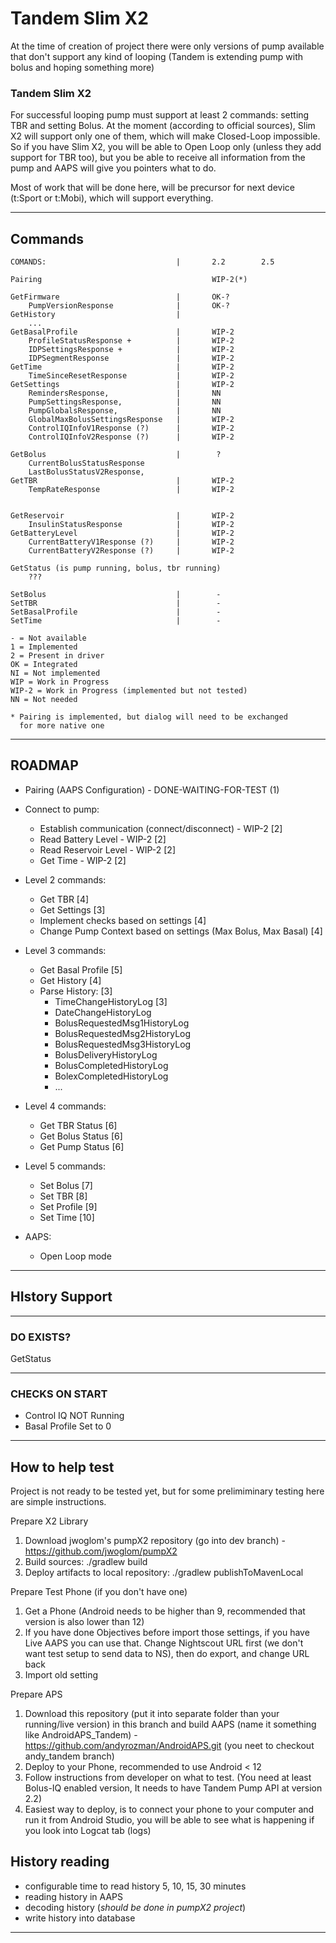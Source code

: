 # Tandem Slim X2

At the time of creation of project there were only versions of pump available that don't support
any kind of looping (Tandem is extending pump with bolus and hoping something more)

### Tandem Slim X2
For successful looping pump must support at least 2 commands: setting TBR and setting Bolus. At
the moment (according to official sources), Slim X2 will support only one of them, which will
make Closed-Loop impossible. So if you have Slim X2, you will be able to Open Loop only (unless
they add support for TBR too), but you be able to receive all information from the pump and AAPS
will give you pointers what to do.

Most of work that will be done here, will be precursor for next device (t:Sport or t:Mobi), which
 will support everything.





***


## Commands

    COMANDS:                             |       2.2        2.5
    
    Pairing                                      WIP-2(*)
    
    GetFirmware                          |       OK-?
        PumpVersionResponse              |       OK-?
    GetHistory                           |
        ...
    GetBasalProfile                      |       WIP-2
        ProfileStatusResponse +          |       WIP-2
        IDPSettingsResponse +            |       WIP-2
        IDPSegmentResponse               |       WIP-2
    GetTime                              |       WIP-2
        TimeSinceResetResponse           |       WIP-2
    GetSettings                          |       WIP-2
        RemindersResponse,               |       NN
        PumpSettingsResponse,            |       NN
        PumpGlobalsResponse,             |       NN
        GlobalMaxBolusSettingsResponse   |       WIP-2
        ControlIQInfoV1Response (?)      |       WIP-2
        ControlIQInfoV2Response (?)      |       WIP-2
    
    GetBolus                             |        ?
        CurrentBolusStatusResponse
        LastBolusStatusV2Response,
    GetTBR                               |       WIP-2
        TempRateResponse                 |       WIP-2
    
    
    GetReservoir                         |       WIP-2
        InsulinStatusResponse            |       WIP-2
    GetBatteryLevel                      |       WIP-2
        CurrentBatteryV1Response (?)     |       WIP-2
        CurrentBatteryV2Response (?)     |       WIP-2
    
    GetStatus (is pump running, bolus, tbr running)
        ???
        
    SetBolus                             |        -
    SetTBR                               |        -
    SetBasalProfile                      |        -
    SetTime                              |        -

    - = Not available
    1 = Implemented
    2 = Present in driver
    OK = Integrated
    NI = Not implemented
    WIP = Work in Progress
    WIP-2 = Work in Progress (implemented but not tested)
    NN = Not needed

    * Pairing is implemented, but dialog will need to be exchanged 
      for more native one



***

## ROADMAP

- Pairing (AAPS Configuration) - DONE-WAITING-FOR-TEST (1)
- Connect to pump: 
  - Establish communication (connect/disconnect) - WIP-2  [2]
  - Read Battery Level - WIP-2 [2]
  - Read Reservoir Level - WIP-2 [2]
  - Get Time - WIP-2 [2]

- Level 2 commands:
  - Get TBR [4]
  - Get Settings [3]
  - Implement checks based on settings [4]
  - Change Pump Context based on settings (Max Bolus, Max Basal) [4]

- Level 3 commands:
  - Get Basal Profile [5]
  - Get History [4]
  - Parse History: [3] 
    - TimeChangeHistoryLog [3]
    - DateChangeHistoryLog
    - BolusRequestedMsg1HistoryLog
    - BolusRequestedMsg2HistoryLog
    - BolusRequestedMsg3HistoryLog
    - BolusDeliveryHistoryLog
    - BolusCompletedHistoryLog
    - BolexCompletedHistoryLog
    - ...

- Level 4 commands:
  - Get TBR Status [6]
  - Get Bolus Status [6]
  - Get Pump Status [6]

- Level 5 commands:
  - Set Bolus [7]
  - Set TBR [8]
  - Set Profile [9]
  - Set Time [10]

- AAPS:
  - Open Loop mode  



***

HIstory Support
----------------






***

### DO EXISTS?
GetStatus

***

### CHECKS ON START

 - Control IQ NOT Running
 - Basal Profile Set to 0

***

## How to help test

Project is not ready to be tested yet, but for some prelimiminary testing 
here are simple instructions.

Prepare X2 Library
1. Download jwoglom's pumpX2 repository (go into dev branch) - https://github.com/jwoglom/pumpX2
2. Build sources:  ./gradlew build
3. Deploy artifacts to local repository: ./gradlew publishToMavenLocal

Prepare Test Phone (if you don't have one)
1. Get a Phone (Android needs to be higher than 9, recommended that version is also lower than 12)
2. If you have done Objectives before import those settings, if you have Live AAPS you can use
   that. Change Nightscout URL first (we don't want test setup to send data to NS), then do
   export, and change URL back
3. Import old setting

Prepare APS
1. Download this repository (put it into separate folder than your running/live version) in this
   branch and build AAPS (name it something like AndroidAPS_Tandem) -
   https://github.com/andyrozman/AndroidAPS.git  (you neet to checkout andy_tandem branch)
2. Deploy to your Phone, recommended to use Android < 12
3. Follow instructions from developer on what to test. (You need at least Bolus-IQ enabled
   version, It needs to have Tandem Pump API at version 2.2)
4. Easiest way to deploy, is to connect your phone to your computer and run it from Android Studio,
   you will be able to see what is happening if you look into Logcat tab (logs)




## History reading
- configurable time to read history 5, 10, 15, 30 minutes
- reading history in AAPS
- decoding history (*should be done in pumpX2 project*)
- write history into database

***





